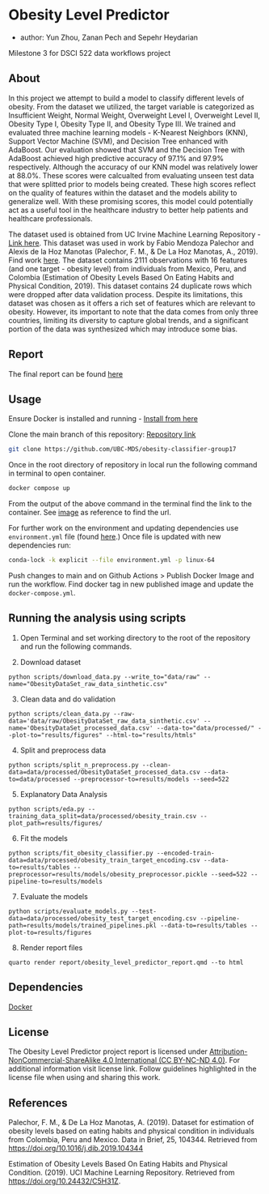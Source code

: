 # Obesity Level Predictor

- author: Yun Zhou, Zanan Pech and Sepehr Heydarian

Milestone 3 for DSCI 522 data workflows project

## About

In this project we attempt to build a model to classify different levels of obesity. From the dataset we utilized, the target variable is categorized as Insufficient Weight, Normal Weight, Overweight Level I, Overweight Level II, Obesity Type I, Obesity Type II, and Obesity Type III. We trained and evaluated three machine learning models - K-Nearest Neighbors (KNN), Support Vector Machine (SVM), and Decision Tree enhanced with AdaBoost. Our evaluation showed that SVM and the Decision Tree with AdaBoost achieved high predictive accuracy of 97.1% and 97.9% respectively. Although the accuracy of our KNN model was relatively lower at 88.0%. These scores were calcualted from evaluating unseen test data that were splitted prior to models being created. These high scores reflect on the quality of features within the dataset and the models ability to generalize well. With these promising scores, this model could potentially act as a useful tool in the healthcare industry to better help patients and healthcare professionals. 

The dataset used is obtained from UC Irvine Machine Learning Repository - [Link here](https://archive.ics.uci.edu/dataset/544/estimation+of+obesity+levels+based+on+eating+habits+and+physical+condition). This dataset was used in work by Fabio Mendoza Palechor and Alexis de la Hoz Manotas (Palechor, F. M., & De La Hoz Manotas, A., 2019). Find work [here](https://doi.org/10.1016/j.dib.2019.104344). The dataset contains 2111 observations with 16 features (and one target - obesity level) from individuals from Mexico, Peru, and Colombia (Estimation of Obesity Levels Based On Eating Habits and Physical Condition, 2019). This dataset contains 24 duplicate rows which were dropped after data validation process. Despite its limitations, this dataset was chosen as it offers a rich set of features which are relevant to obesity. However, its important to note that the data comes from only three countries, limiting its diversity to capture global trends, and a significant portion of the data was synthesized which may introduce some bias.

## Report

The final report can be found [here](https://github.com/UBC-MDS/obesity-classifier-group17/tree/main/report)

## Usage

Ensure Docker is installed and running - [Install from here](https://www.docker.com/)

Clone the main branch of this repository: [Repository link](https://github.com/UBC-MDS/obesity-classifier-group17)

```bash
git clone https://github.com/UBC-MDS/obesity-classifier-group17
```

Once in the root directory of repository in local run the following command in terminal to open container.

```bash
docker compose up
```

From the output of the above command in the terminal find the link to the container. See [image](https://github.com/UBC-MDS/obesity-classifier-group17/blob/main/img/container-weblaunch-url.png) as reference to find the url.

For further work on the environment and updating dependencies use `environment.yml` file (found [here](https://github.com/UBC-MDS/obesity-classifier-group17/blob/main/environment.yml).) Once file is updated with new dependencies run:

```bash
conda-lock -k explicit --file environment.yml -p linux-64
```

Push changes to main and on Github Actions > Publish Docker Image and run the workflow. Find docker tag in new published image and update the `docker-compose.yml`.

## Running the analysis using scripts

1. Open Terminal and set working directory to the root of the repository and run the following commands.

2. Download dataset

```
python scripts/download_data.py --write_to="data/raw" --name="ObesityDataSet_raw_data_sinthetic.csv"
```

3. Clean data and do validation

```
python scripts/clean_data.py --raw-data='data/raw/ObesityDataSet_raw_data_sinthetic.csv' --name='ObesityDataSet_processed_data.csv' --data-to="data/processed/" --plot-to="results/figures" --html-to="results/htmls"
```

4. Split and preprocess data

```
python scripts/split_n_preprocess.py --clean-data=data/processed/ObesityDataSet_processed_data.csv --data-to=data/processed --preprocessor-to=results/models --seed=522
```
5. Explanatory Data Analysis

```
python scripts/eda.py --training_data_split=data/processed/obesity_train.csv --plot_path=results/figures/
```

6. Fit the models

```
python scripts/fit_obesity_classifier.py --encoded-train-data=data/processed/obesity_train_target_encoding.csv --data-to=results/tables --preprocessor=results/models/obesity_preprocessor.pickle --seed=522 --pipeline-to=results/models
```

7. Evaluate the models

```
python scripts/evaluate_models.py --test-data=data/processed/obesity_test_target_encoding.csv --pipeline-path=results/models/trained_pipelines.pkl --data-to=results/tables --plot-to=results/figures
```

8. Render report files

```
quarto render report/obesity_level_predictor_report.qmd --to html
```

## Dependencies

[Docker](https://www.docker.com/)

## License

The Obesity Level Predictor project report is licensed under [Attribution-NonCommercial-ShareAlike 4.0 International (CC BY-NC-ND 4.0)](https://creativecommons.org/licenses/by-nc-sa/4.0/). For additional information visit license link. Follow guidelines highlighted in the license file when using and sharing this work.

## References

Palechor, F. M., & De La Hoz Manotas, A. (2019). Dataset for estimation of obesity levels based on eating habits and physical condition in individuals from Colombia, Peru and Mexico. Data in Brief, 25, 104344. Retrieved from https://doi.org/10.1016/j.dib.2019.104344

Estimation of Obesity Levels Based On Eating Habits and Physical Condition. (2019). UCI Machine Learning Repository. Retrieved from https://doi.org/10.24432/C5H31Z.
